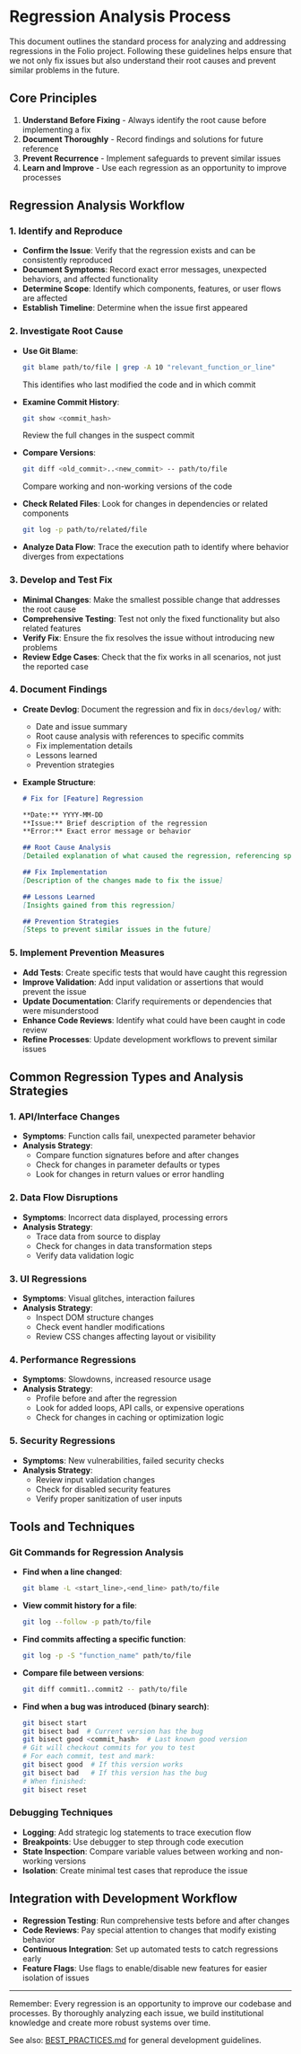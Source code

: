 # Regression Analysis Process

This document outlines the standard process for analyzing and addressing regressions in the Folio project. Following these guidelines helps ensure that we not only fix issues but also understand their root causes and prevent similar problems in the future.

## Core Principles

1. **Understand Before Fixing** - Always identify the root cause before implementing a fix
2. **Document Thoroughly** - Record findings and solutions for future reference
3. **Prevent Recurrence** - Implement safeguards to prevent similar issues
4. **Learn and Improve** - Use each regression as an opportunity to improve processes

## Regression Analysis Workflow

### 1. Identify and Reproduce

- **Confirm the Issue**: Verify that the regression exists and can be consistently reproduced
- **Document Symptoms**: Record exact error messages, unexpected behaviors, and affected functionality
- **Determine Scope**: Identify which components, features, or user flows are affected
- **Establish Timeline**: Determine when the issue first appeared

### 2. Investigate Root Cause

- **Use Git Blame**:
  ```bash
  git blame path/to/file | grep -A 10 "relevant_function_or_line"
  ```
  This identifies who last modified the code and in which commit

- **Examine Commit History**:
  ```bash
  git show <commit_hash>
  ```
  Review the full changes in the suspect commit

- **Compare Versions**:
  ```bash
  git diff <old_commit>..<new_commit> -- path/to/file
  ```
  Compare working and non-working versions of the code

- **Check Related Files**: Look for changes in dependencies or related components
  ```bash
  git log -p path/to/related/file
  ```

- **Analyze Data Flow**: Trace the execution path to identify where behavior diverges from expectations

### 3. Develop and Test Fix

- **Minimal Changes**: Make the smallest possible change that addresses the root cause
- **Comprehensive Testing**: Test not only the fixed functionality but also related features
- **Verify Fix**: Ensure the fix resolves the issue without introducing new problems
- **Review Edge Cases**: Check that the fix works in all scenarios, not just the reported case

### 4. Document Findings

- **Create Devlog**: Document the regression and fix in `docs/devlog/` with:
  - Date and issue summary
  - Root cause analysis with references to specific commits
  - Fix implementation details
  - Lessons learned
  - Prevention strategies

- **Example Structure**:
  ```markdown
  # Fix for [Feature] Regression

  **Date:** YYYY-MM-DD
  **Issue:** Brief description of the regression
  **Error:** Exact error message or behavior

  ## Root Cause Analysis
  [Detailed explanation of what caused the regression, referencing specific commits]

  ## Fix Implementation
  [Description of the changes made to fix the issue]

  ## Lessons Learned
  [Insights gained from this regression]

  ## Prevention Strategies
  [Steps to prevent similar issues in the future]
  ```

### 5. Implement Prevention Measures

- **Add Tests**: Create specific tests that would have caught this regression
- **Improve Validation**: Add input validation or assertions that would prevent the issue
- **Update Documentation**: Clarify requirements or dependencies that were misunderstood
- **Enhance Code Reviews**: Identify what could have been caught in code review
- **Refine Processes**: Update development workflows to prevent similar issues

## Common Regression Types and Analysis Strategies

### 1. API/Interface Changes

- **Symptoms**: Function calls fail, unexpected parameter behavior
- **Analysis Strategy**:
  - Compare function signatures before and after changes
  - Check for changes in parameter defaults or types
  - Look for changes in return values or error handling

### 2. Data Flow Disruptions

- **Symptoms**: Incorrect data displayed, processing errors
- **Analysis Strategy**:
  - Trace data from source to display
  - Check for changes in data transformation steps
  - Verify data validation logic

### 3. UI Regressions

- **Symptoms**: Visual glitches, interaction failures
- **Analysis Strategy**:
  - Inspect DOM structure changes
  - Check event handler modifications
  - Review CSS changes affecting layout or visibility

### 4. Performance Regressions

- **Symptoms**: Slowdowns, increased resource usage
- **Analysis Strategy**:
  - Profile before and after the regression
  - Look for added loops, API calls, or expensive operations
  - Check for changes in caching or optimization logic

### 5. Security Regressions

- **Symptoms**: New vulnerabilities, failed security checks
- **Analysis Strategy**:
  - Review input validation changes
  - Check for disabled security features
  - Verify proper sanitization of user inputs

## Tools and Techniques

### Git Commands for Regression Analysis

- **Find when a line changed**:
  ```bash
  git blame -L <start_line>,<end_line> path/to/file
  ```

- **View commit history for a file**:
  ```bash
  git log --follow -p path/to/file
  ```

- **Find commits affecting a specific function**:
  ```bash
  git log -p -S "function_name" path/to/file
  ```

- **Compare file between versions**:
  ```bash
  git diff commit1..commit2 -- path/to/file
  ```

- **Find when a bug was introduced (binary search)**:
  ```bash
  git bisect start
  git bisect bad  # Current version has the bug
  git bisect good <commit_hash>  # Last known good version
  # Git will checkout commits for you to test
  # For each commit, test and mark:
  git bisect good  # If this version works
  git bisect bad   # If this version has the bug
  # When finished:
  git bisect reset
  ```

### Debugging Techniques

- **Logging**: Add strategic log statements to trace execution flow
- **Breakpoints**: Use debugger to step through code execution
- **State Inspection**: Compare variable values between working and non-working versions
- **Isolation**: Create minimal test cases that reproduce the issue

## Integration with Development Workflow

- **Regression Testing**: Run comprehensive tests before and after changes
- **Code Reviews**: Pay special attention to changes that modify existing behavior
- **Continuous Integration**: Set up automated tests to catch regressions early
- **Feature Flags**: Use flags to enable/disable new features for easier isolation of issues

---

Remember: Every regression is an opportunity to improve our codebase and processes. By thoroughly analyzing each issue, we build institutional knowledge and create more robust systems over time.

See also: [BEST_PRACTICES.md](../BEST_PRACTICES.md) for general development guidelines.
